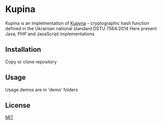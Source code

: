 # Kupina

Kupina is an implementation of [Kupyna](https://en.wikipedia.org/wiki/Kupyna) - cryptographic hash function defined in the Ukrainian national standard DSTU 7564:2014
Here present Java, PHP and JavaScript implementations

## Installation

Copy or clone repository

## Usage

Usage demos are in 'demo' folders


## License
[MIT](https://opensource.org/licenses/MIT)